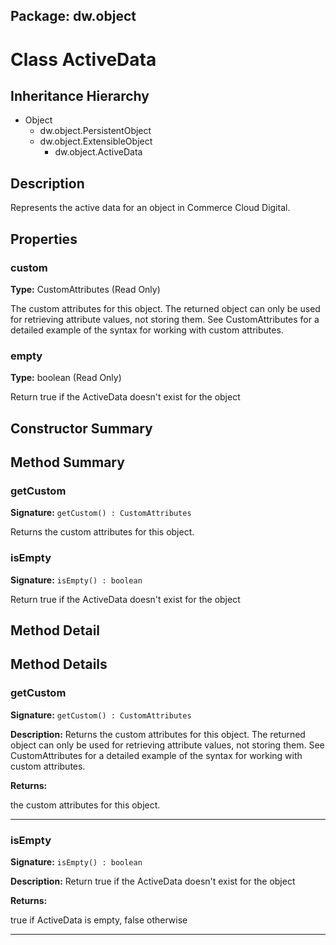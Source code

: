 ## Package: dw.object

# Class ActiveData

## Inheritance Hierarchy

- Object
  - dw.object.PersistentObject
  - dw.object.ExtensibleObject
    - dw.object.ActiveData

## Description

Represents the active data for an object in Commerce Cloud Digital.

## Properties

### custom

**Type:** CustomAttributes (Read Only)

The custom attributes for this object. The returned object can
 only be used for retrieving attribute values, not storing them. See
 CustomAttributes for a detailed example of the syntax for
 working with custom attributes.

### empty

**Type:** boolean (Read Only)

Return true if the ActiveData doesn't exist for the object

## Constructor Summary

## Method Summary

### getCustom

**Signature:** `getCustom() : CustomAttributes`

Returns the custom attributes for this object.

### isEmpty

**Signature:** `isEmpty() : boolean`

Return true if the ActiveData doesn't exist for the object

## Method Detail

## Method Details

### getCustom

**Signature:** `getCustom() : CustomAttributes`

**Description:** Returns the custom attributes for this object. The returned object can only be used for retrieving attribute values, not storing them. See CustomAttributes for a detailed example of the syntax for working with custom attributes.

**Returns:**

the custom attributes for this object.

---

### isEmpty

**Signature:** `isEmpty() : boolean`

**Description:** Return true if the ActiveData doesn't exist for the object

**Returns:**

true if ActiveData is empty, false otherwise

---